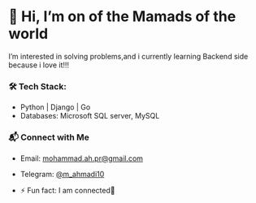 # 👋 Hi, I’m on of the **Mamads** of the world
I’m interested in solving problems,and i currently learning Backend side because i love it!!!

### 🛠 Tech Stack:
- Python | Django | Go
- Databases: Microsoft SQL server, MySQL

### 📬 Connect with Me
- Email: mohammad.ah.pr@gmail.com
- Telegram: [@m_ahmadi10](https://t.me/m_ahmadi10)  

- ⚡ Fun fact: I am connected🗿

<!---
mahmadii0/mahmadii0 is a ✨ special ✨ repository because its `README.md` (this file) appears on your GitHub profile.
You can click the Preview link to take a look at your changes.
--->
